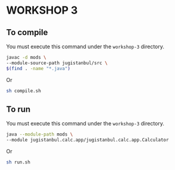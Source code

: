 # WORKSHOP 3

## To compile

You must execute this command under the `workshop-3` directory.

```bash
javac -d mods \
--module-source-path jugistanbul/src \
$(find . -name "*.java")
```
Or

```bash
sh compile.sh
```

## To run

You must execute this command under the `workshop-3` directory.

```bash
java --module-path mods \
--module jugistanbul.calc.app/jugistanbul.calc.app.Calculator
```
Or

```bash
sh run.sh
```
